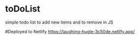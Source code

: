 # toDoList
simple todo list to add new items and to remove in JS

#Deployed to Netlify
https://laughing-hugle-3c50de.netlify.app/
